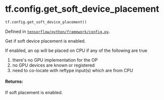 <div itemscope itemtype="http://developers.google.com/ReferenceObject">
<meta itemprop="name" content="tf.config.get_soft_device_placement" />
<meta itemprop="path" content="Stable" />
</div>

# tf.config.get_soft_device_placement

``` python
tf.config.get_soft_device_placement()
```



Defined in [`tensorflow/python/framework/config.py`](/code/stable/tensorflow/python/framework/config.py).

Get if soft device placement is enabled.

If enabled, an op will be placed on CPU if any of the following are true
  1. there's no GPU implementation for the OP
  2. no GPU devices are known or registered
  3. need to co-locate with reftype input(s) which are from CPU

#### Returns:

If soft placement is enabled.